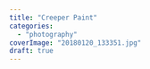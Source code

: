 ```yaml
---
title: "Creeper Paint"
categories: 
  - "photography"
coverImage: "20180120_133351.jpg"
draft: true
---
```



